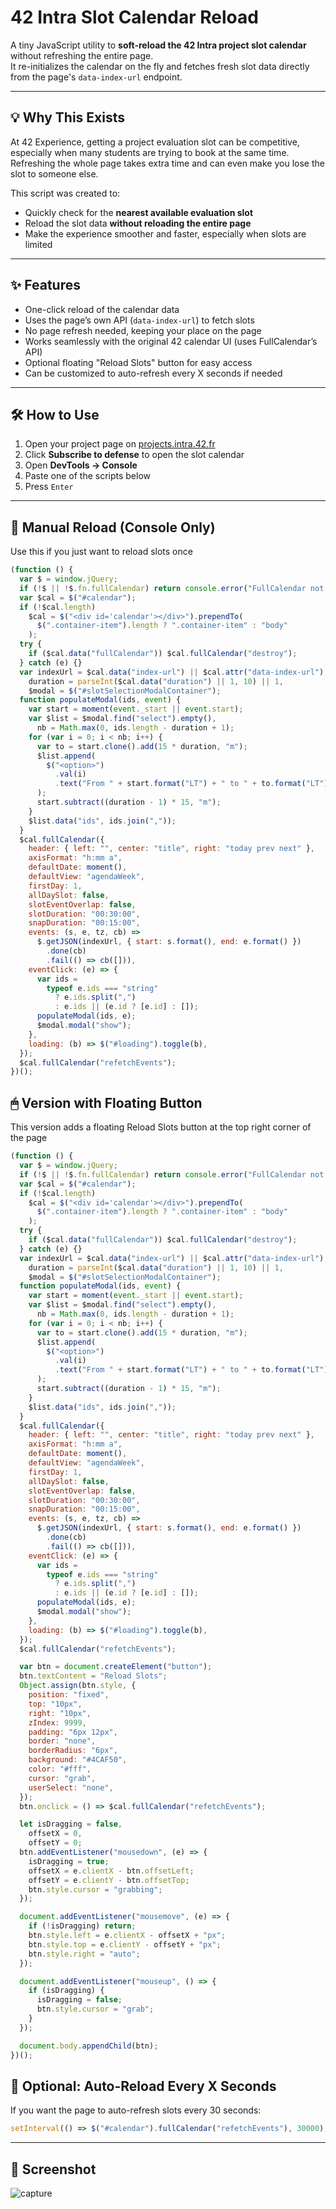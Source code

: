 # 42 Intra Slot Calendar Reload

A tiny JavaScript utility to **soft-reload the 42 Intra project slot calendar** without refreshing the entire page.  
It re-initializes the calendar on the fly and fetches fresh slot data directly from the page's `data-index-url` endpoint.

---

## 💡 Why This Exists

At 42 Experience, getting a project evaluation slot can be competitive, especially when many students are trying to book at the same time.
Refreshing the whole page takes extra time and can even make you lose the slot to someone else.

This script was created to:

- Quickly check for the **nearest available evaluation slot**
- Reload the slot data **without reloading the entire page**
- Make the experience smoother and faster, especially when slots are limited

---

## ✨ Features

- One-click reload of the calendar data
- Uses the page’s own API (`data-index-url`) to fetch slots
- No page refresh needed, keeping your place on the page
- Works seamlessly with the original 42 calendar UI (uses FullCalendar’s API)
- Optional floating "Reload Slots" button for easy access
- Can be customized to auto-refresh every X seconds if needed

---

## 🛠 How to Use

1. Open your project page on [projects.intra.42.fr](https://projects.intra.42.fr)
2. Click **Subscribe to defense** to open the slot calendar
3. Open **DevTools → Console**
4. Paste one of the scripts below
5. Press `Enter`

---

## 🔄 Manual Reload (Console Only)

Use this if you just want to reload slots once

```js
(function () {
  var $ = window.jQuery;
  if (!$ || !$.fn.fullCalendar) return console.error("FullCalendar not found");
  var $cal = $("#calendar");
  if (!$cal.length)
    $cal = $("<div id='calendar'></div>").prependTo(
      $(".container-item").length ? ".container-item" : "body"
    );
  try {
    if ($cal.data("fullCalendar")) $cal.fullCalendar("destroy");
  } catch (e) {}
  var indexUrl = $cal.data("index-url") || $cal.attr("data-index-url"),
    duration = parseInt($cal.data("duration") || 1, 10) || 1,
    $modal = $("#slotSelectionModalContainer");
  function populateModal(ids, event) {
    var start = moment(event._start || event.start);
    var $list = $modal.find("select").empty(),
      nb = Math.max(0, ids.length - duration + 1);
    for (var i = 0; i < nb; i++) {
      var to = start.clone().add(15 * duration, "m");
      $list.append(
        $("<option>")
          .val(i)
          .text("From " + start.format("LT") + " to " + to.format("LT"))
      );
      start.subtract((duration - 1) * 15, "m");
    }
    $list.data("ids", ids.join(","));
  }
  $cal.fullCalendar({
    header: { left: "", center: "title", right: "today prev next" },
    axisFormat: "h:mm a",
    defaultDate: moment(),
    defaultView: "agendaWeek",
    firstDay: 1,
    allDaySlot: false,
    slotEventOverlap: false,
    slotDuration: "00:30:00",
    snapDuration: "00:15:00",
    events: (s, e, tz, cb) =>
      $.getJSON(indexUrl, { start: s.format(), end: e.format() })
        .done(cb)
        .fail(() => cb([])),
    eventClick: (e) => {
      var ids =
        typeof e.ids === "string"
          ? e.ids.split(",")
          : e.ids || (e.id ? [e.id] : []);
      populateModal(ids, e);
      $modal.modal("show");
    },
    loading: (b) => $("#loading").toggle(b),
  });
  $cal.fullCalendar("refetchEvents");
})();
```

## 🖱 Version with Floating Button

This version adds a floating Reload Slots button at the top right corner of the page

```js
(function () {
  var $ = window.jQuery;
  if (!$ || !$.fn.fullCalendar) return console.error("FullCalendar not found");
  var $cal = $("#calendar");
  if (!$cal.length)
    $cal = $("<div id='calendar'></div>").prependTo(
      $(".container-item").length ? ".container-item" : "body"
    );
  try {
    if ($cal.data("fullCalendar")) $cal.fullCalendar("destroy");
  } catch (e) {}
  var indexUrl = $cal.data("index-url") || $cal.attr("data-index-url"),
    duration = parseInt($cal.data("duration") || 1, 10) || 1,
    $modal = $("#slotSelectionModalContainer");
  function populateModal(ids, event) {
    var start = moment(event._start || event.start);
    var $list = $modal.find("select").empty(),
      nb = Math.max(0, ids.length - duration + 1);
    for (var i = 0; i < nb; i++) {
      var to = start.clone().add(15 * duration, "m");
      $list.append(
        $("<option>")
          .val(i)
          .text("From " + start.format("LT") + " to " + to.format("LT"))
      );
      start.subtract((duration - 1) * 15, "m");
    }
    $list.data("ids", ids.join(","));
  }
  $cal.fullCalendar({
    header: { left: "", center: "title", right: "today prev next" },
    axisFormat: "h:mm a",
    defaultDate: moment(),
    defaultView: "agendaWeek",
    firstDay: 1,
    allDaySlot: false,
    slotEventOverlap: false,
    slotDuration: "00:30:00",
    snapDuration: "00:15:00",
    events: (s, e, tz, cb) =>
      $.getJSON(indexUrl, { start: s.format(), end: e.format() })
        .done(cb)
        .fail(() => cb([])),
    eventClick: (e) => {
      var ids =
        typeof e.ids === "string"
          ? e.ids.split(",")
          : e.ids || (e.id ? [e.id] : []);
      populateModal(ids, e);
      $modal.modal("show");
    },
    loading: (b) => $("#loading").toggle(b),
  });
  $cal.fullCalendar("refetchEvents");

  var btn = document.createElement("button");
  btn.textContent = "Reload Slots";
  Object.assign(btn.style, {
    position: "fixed",
    top: "10px",
    right: "10px",
    zIndex: 9999,
    padding: "6px 12px",
    border: "none",
    borderRadius: "6px",
    background: "#4CAF50",
    color: "#fff",
    cursor: "grab",
    userSelect: "none",
  });
  btn.onclick = () => $cal.fullCalendar("refetchEvents");

  let isDragging = false,
    offsetX = 0,
    offsetY = 0;
  btn.addEventListener("mousedown", (e) => {
    isDragging = true;
    offsetX = e.clientX - btn.offsetLeft;
    offsetY = e.clientY - btn.offsetTop;
    btn.style.cursor = "grabbing";
  });

  document.addEventListener("mousemove", (e) => {
    if (!isDragging) return;
    btn.style.left = e.clientX - offsetX + "px";
    btn.style.top = e.clientY - offsetY + "px";
    btn.style.right = "auto";
  });

  document.addEventListener("mouseup", () => {
    if (isDragging) {
      isDragging = false;
      btn.style.cursor = "grab";
    }
  });

  document.body.appendChild(btn);
})();
```

## 🚀 Optional: Auto-Reload Every X Seconds

If you want the page to auto-refresh slots every 30 seconds:

```js
setInterval(() => $("#calendar").fullCalendar("refetchEvents"), 30000);
```

---

## 📸 Screenshot

![capture](https://github.com/txasw/42SSR/blob/main/capture.gif)
